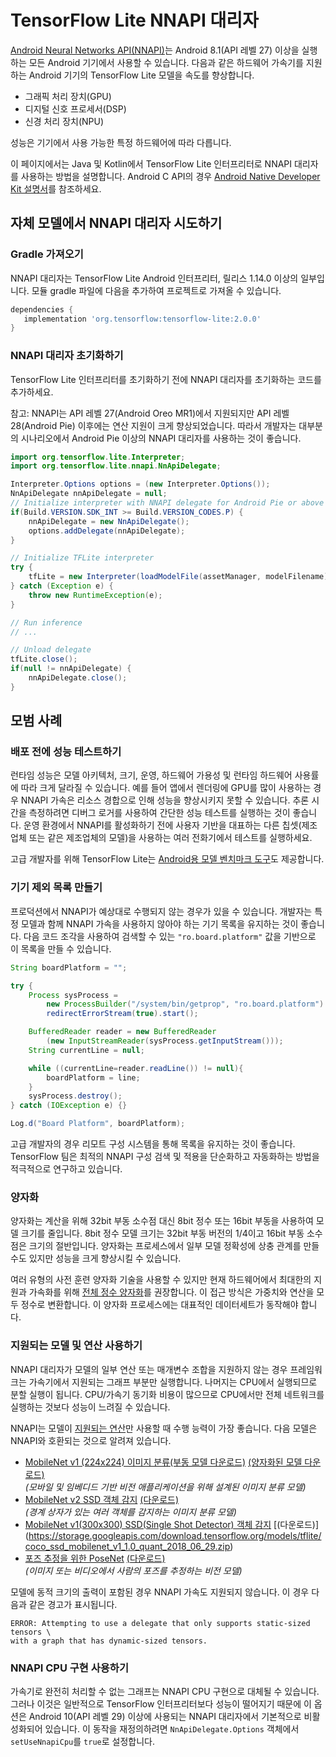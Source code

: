 # TensorFlow Lite NNAPI 대리자

[Android Neural Networks API(NNAPI)](https://developer.android.com/ndk/guides/neuralnetworks)는 Android 8.1(API 레벨 27) 이상을 실행하는 모든 Android 기기에서 사용할 수 있습니다. 다음과 같은 하드웨어 가속기를 지원하는 Android 기기의 TensorFlow Lite 모델을 속도를 향상합니다.

- 그래픽 처리 장치(GPU)
- 디지털 신호 프로세서(DSP)
- 신경 처리 장치(NPU)

성능은 기기에서 사용 가능한 특정 하드웨어에 따라 다릅니다.

이 페이지에서는 Java 및 Kotlin에서 TensorFlow Lite 인터프리터로 NNAPI 대리자를 사용하는 방법을 설명합니다. Android C API의 경우 [Android Native Developer Kit 설명서](https://developer.android.com/ndk/guides/neuralnetworks)를 참조하세요.

## 자체 모델에서 NNAPI 대리자 시도하기

### Gradle 가져오기

NNAPI 대리자는 TensorFlow Lite Android 인터프리터, 릴리스 1.14.0 이상의 일부입니다. 모듈 gradle 파일에 다음을 추가하여 프로젝트로 가져올 수 있습니다.

```groovy
dependencies {
   implementation 'org.tensorflow:tensorflow-lite:2.0.0'
}
```

### NNAPI 대리자 초기화하기

TensorFlow Lite 인터프리터를 초기화하기 전에 NNAPI 대리자를 초기화하는 코드를 추가하세요.

참고: NNAPI는 API 레벨 27(Android Oreo MR1)에서 지원되지만 API 레벨 28(Android Pie) 이후에는 연산 지원이 크게 향상되었습니다. 따라서 개발자는 대부분의 시나리오에서 Android Pie 이상의 NNAPI 대리자를 사용하는 것이 좋습니다.

```java
import org.tensorflow.lite.Interpreter;
import org.tensorflow.lite.nnapi.NnApiDelegate;

Interpreter.Options options = (new Interpreter.Options());
NnApiDelegate nnApiDelegate = null;
// Initialize interpreter with NNAPI delegate for Android Pie or above
if(Build.VERSION.SDK_INT >= Build.VERSION_CODES.P) {
    nnApiDelegate = new NnApiDelegate();
    options.addDelegate(nnApiDelegate);
}

// Initialize TFLite interpreter
try {
    tfLite = new Interpreter(loadModelFile(assetManager, modelFilename), options);
} catch (Exception e) {
    throw new RuntimeException(e);
}

// Run inference
// ...

// Unload delegate
tfLite.close();
if(null != nnApiDelegate) {
    nnApiDelegate.close();
}
```

## 모범 사례

### 배포 전에 성능 테스트하기

런타임 성능은 모델 아키텍처, 크기, 운영, 하드웨어 가용성 및 런타임 하드웨어 사용률에 따라 크게 달라질 수 있습니다. 예를 들어 앱에서 렌더링에 GPU를 많이 사용하는 경우 NNAPI 가속은 리소스 경합으로 인해 성능을 향상시키지 못할 수 있습니다. 추론 시간을 측정하려면 디버그 로거를 사용하여 간단한 성능 테스트를 실행하는 것이 좋습니다. 운영 환경에서 NNAPI를 활성화하기 전에 사용자 기반을 대표하는 다른 칩셋(제조업체 또는 같은 제조업체의 모델)을 사용하는 여러 전화기에서 테스트를 실행하세요.

고급 개발자를 위해 TensorFlow Lite는 [Android용 모델 벤치마크 도구](https://github.com/tensorflow/tensorflow/tree/master/tensorflow/lite/tools/benchmark)도 제공합니다.

### 기기 제외 목록 만들기

프로덕션에서 NNAPI가 예상대로 수행되지 않는 경우가 있을 수 있습니다. 개발자는 특정 모델과 함께 NNAPI 가속을 사용하지 않아야 하는 기기 목록을 유지하는 것이 좋습니다. 다음 코드 조각을 사용하여 검색할 수 있는 `"ro.board.platform"` 값을 기반으로 이 목록을 만들 수 있습니다.

```java
String boardPlatform = "";

try {
    Process sysProcess =
        new ProcessBuilder("/system/bin/getprop", "ro.board.platform").
        redirectErrorStream(true).start();

    BufferedReader reader = new BufferedReader
        (new InputStreamReader(sysProcess.getInputStream()));
    String currentLine = null;

    while ((currentLine=reader.readLine()) != null){
        boardPlatform = line;
    }
    sysProcess.destroy();
} catch (IOException e) {}

Log.d("Board Platform", boardPlatform);
```

고급 개발자의 경우 리모트 구성 시스템을 통해 목록을 유지하는 것이 좋습니다. TensorFlow 팀은 최적의 NNAPI 구성 검색 및 적용을 단순화하고 자동화하는 방법을 적극적으로 연구하고 있습니다.

### 양자화

양자화는 계산을 위해 32bit 부동 소수점 대신 8bit 정수 또는 16bit 부동을 사용하여 모델 크기를 줄입니다. 8bit 정수 모델 크기는 32bit 부동 버전의 1/4이고 16bit 부동 소수점은 크기의 절반입니다. 양자화는 프로세스에서 일부 모델 정확성에 상충 관계를 만들 수도 있지만 성능을 크게 향상시킬 수 있습니다.

여러 유형의 사전 훈련 양자화 기술을 사용할 수 있지만 현재 하드웨어에서 최대한의 지원과 가속화를 위해 [전체 정수 양자화](post_training_quantization#full_integer_quantization_of_weights_and_activations)를 권장합니다. 이 접근 방식은 가중치와 연산을 모두 정수로 변환합니다. 이 양자화 프로세스에는 대표적인 데이터세트가 동작해야 합니다.

### 지원되는 모델 및 연산 사용하기

NNAPI 대리자가 모델의 일부 연산 또는 매개변수 조합을 지원하지 않는 경우 프레임워크는 가속기에서 지원되는 그래프 부분만 실행합니다. 나머지는 CPU에서 실행되므로 분할 실행이 됩니다. CPU/가속기 동기화 비용이 많으므로 CPU에서만 전체 네트워크를 실행하는 것보다 성능이 느려질 수 있습니다.

NNAPI는 모델이 [지원되는 연산](https://developer.android.com/ndk/guides/neuralnetworks#model)만 사용할 때 수행 능력이 가장 좋습니다. 다음 모델은 NNAPI와 호환되는 것으로 알려져 있습니다.

-  [MobileNet v1 (224x224) 이미지 분류(부동 모델 다운로드)](https://ai.googleblog.com/2017/06/mobilenets-open-source-models-for.html) [(양자화된 모델 다운로드)](http://download.tensorflow.org/models/mobilenet_v1_2018_08_02/mobilenet_v1_1.0_224_quant.tgz) <br> *(모바일 및 임베디드 기반 비전 애플리케이션을 위해 설계된 이미지 분류 모델)*
-  [MobileNet v2 SSD 객체 감지](https://ai.googleblog.com/2018/07/accelerated-training-and-inference-with.html) [(다운로드)](https://storage.googleapis.com/download.tensorflow.org/models/tflite/gpu/mobile_ssd_v2_float_coco.tflite) <br> *(경계 상자가 있는 여러 객체를 감지하는 이미지 분류 모델)*
- [MobileNet v1(300x300) SSD(Single Shot Detector) 객체 감지](https://ai.googleblog.com/2018/07/accelerated-training-and-inference-with.html) [(다운로드)] (https://storage.googleapis.com/download.tensorflow.org/models/tflite/coco_ssd_mobilenet_v1_1.0_quant_2018_06_29.zip)
-  [포즈 추정을 위한 PoseNet](https://github.com/tensorflow/tfjs-models/tree/master/posenet) [(다운로드)](https://storage.googleapis.com/download.tensorflow.org/models/tflite/gpu/multi_person_mobilenet_v1_075_float.tflite) <br> *(이미지 또는 비디오에서 사람의 포즈를 추정하는 비전 모델)*

모델에 동적 크기의 출력이 포함된 경우 NNAPI 가속도 지원되지 않습니다. 이 경우 다음과 같은 경고가 표시됩니다.

```none
ERROR: Attempting to use a delegate that only supports static-sized tensors \
with a graph that has dynamic-sized tensors.
```

### NNAPI CPU 구현 사용하기

가속기로 완전히 처리할 수 없는 그래프는 NNAPI CPU 구현으로 대체될 수 있습니다. 그러나 이것은 일반적으로 TensorFlow 인터프리터보다 성능이 떨어지기 때문에 이 옵션은 Android 10(API 레벨 29) 이상에 사용되는 NNAPI 대리자에서 기본적으로 비활성화되어 있습니다. 이 동작을 재정의하려면 `NnApiDelegate.Options` 객체에서 `setUseNnapiCpu`를 `true`로 설정합니다.
